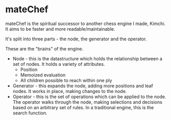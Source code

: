 # mateChef

mateChef is the spiritual successor to another chess engine I made, Kimchi. It aims to be faster and more readable/maintainable. 

It's split into three parts - the node, the generator and the operator.

These are the "brains" of the engine.
- Node - this is the datastructure which holds the relationship between a set of nodes. It holds a variety of attributes.
	- Position
	- Memoized evaluation
	- All children possible to reach within one ply
- Generator - this expands the node, adding more positions and leaf nodes. It works in place, making changes to the node.
- Operator - this is the set of operations which can be applied to the node. The operator walks through the node, making selections and decisions based on an arbitrary set of rules. In a traditional engine, this is the search function.
